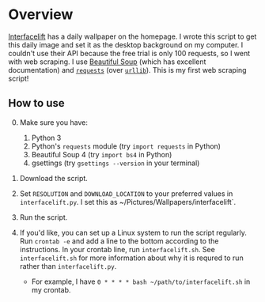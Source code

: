 Overview
========
[Interfacelift](interfacelift.com) has a daily wallpaper on the homepage. I wrote this script to get this daily image and set it as the desktop background on my computer. I couldn't use their API because the free trial is only 100 requests, so I went with web scraping. I use [Beautiful Soup](http://www.crummy.com/software/BeautifulSoup/) (which has excellent documentation) and [`requests`](http://docs.python-requests.org/en/latest/) (over [`urllib`](https://docs.python.org/2.7/library/urllib.html)). This is my first web scraping script!

How to use
----------
0. Make sure you have:
    1. Python 3
    2. Python's `requests` module (try `import requests` in Python)
    3. Beautiful Soup 4 (try `import bs4` in Python)
    4. gsettings (try `gsettings --version` in your terminal)

1. Download the script.

2. Set `RESOLUTION` and `DOWNLOAD_LOCATION` to your preferred values in `interfacelift.py`. I set this as ~/Pictures/Wallpapers/interfacelift`.

3. Run the script.

4. If you'd like, you can set up a Linux system to run the script regularly. Run `crontab -e` and add a line to the bottom according to the instructions. In your crontab line, run `interfacelift.sh`. See `interfacelift.sh` for more information about why it is requred to run rather than `interfacelift.py`.
    * For example, I have `0 * * * * bash ~/path/to/interfacelift.sh` in my crontab.
